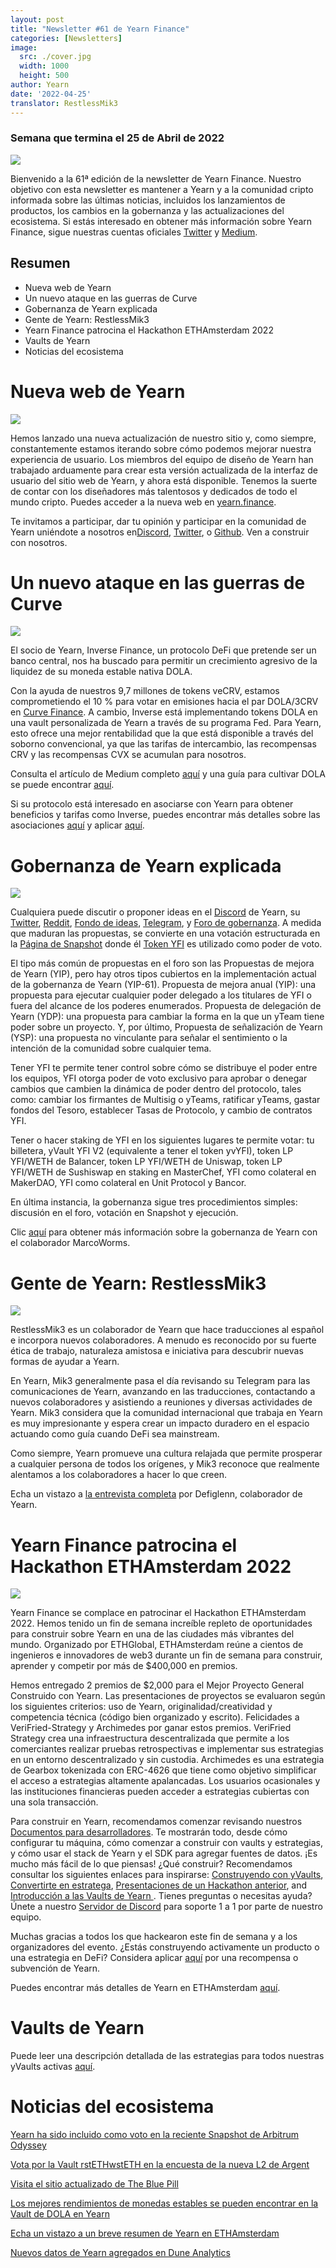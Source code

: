 ```yaml
---
layout: post
title: "Newsletter #61 de Yearn Finance"
categories: [Newsletters]
image:
  src: ./cover.jpg
  width: 1000
  height: 500
author: Yearn
date: '2022-04-25'
translator: RestlessMik3
---
```


### Semana que termina el 25 de Abril de 2022

![](./cover.jpg?w=1000&h=500)

Bienvenido a la 61ª edición de la newsletter de Yearn Finance. Nuestro objetivo con esta newsletter es mantener a Yearn y a la comunidad cripto informada sobre las últimas noticias, incluidos los lanzamientos de productos, los cambios en la gobernanza y las actualizaciones del ecosistema. Si estás interesado en obtener más información sobre Yearn Finance, sigue nuestras cuentas oficiales [Twitter](https://twitter.com/iearnfinance) y [Medium](https://medium.com/iearn).

## Resumen

- Nueva web de Yearn
- Un nuevo ataque en las guerras de Curve
- Gobernanza de Yearn explicada
- Gente de Yearn: RestlessMik3
- Yearn Finance patrocina el Hackathon ETHAmsterdam 2022
- Vaults de Yearn
- Noticias del ecosistema

# Nueva web de Yearn

![](./image2.jpg?w=900&h=458)

Hemos lanzado una nueva actualización de nuestro sitio y, como siempre, constantemente estamos iterando sobre cómo podemos mejorar nuestra experiencia de usuario. Los miembros del equipo de diseño de Yearn han trabajado arduamente para crear esta versión actualizada de la interfaz de usuario del sitio web de Yearn, y ahora está disponible. Tenemos la suerte de contar con los diseñadores más talentosos y dedicados de todo el mundo cripto. Puedes acceder a la nueva web en [yearn.finance](https://yearn.finance/#/portfolio).

Te invitamos a participar, dar tu opinión y participar en la comunidad de Yearn uniéndote a nosotros en[Discord](https://discord.gg/8rF374XkXy), [Twitter](https://twitter.com/iearnfinance), o [Github](http://github.com/yearn). Ven a construir con nosotros.

# Un nuevo ataque en las guerras de Curve

![](./image3.jpg?w=900&h=506)

El socio de Yearn, Inverse Finance, un protocolo DeFi que pretende ser un banco central, nos ha buscado para permitir un crecimiento agresivo de la liquidez de su moneda estable nativa DOLA.

Con la ayuda de nuestros 9,7 millones de tokens veCRV, estamos comprometiendo el 10 % para votar en emisiones hacia el par DOLA/3CRV en [Curve Finance](https://curve.fi/). A cambio, Inverse está implementando tokens DOLA en una vault personalizada de Yearn a través de su programa Fed. Para Yearn, esto ofrece una mejor rentabilidad que la que está disponible a través del soborno convencional, ya que las tarifas de intercambio, las recompensas CRV y las recompensas CVX se acumulan para nosotros.

Consulta el artículo de Medium completo [aquí](https://medium.com/inverse-finance/a-new-salvo-in-the-curve-wars-c2badffa0123) y una guía para cultivar DOLA se puede encontrar [aquí](https://medium.com/inverse-finance/how-to-farm-dola-incentives-today-using-curve-yearn-2a150a2b3afb).

Si su protocolo está interesado en asociarse con Yearn para obtener beneficios y tarifas como Inverse, puedes encontrar más detalles sobre las asociaciones [aquí](https://twitter.com/iearnfinance/status/1367508483952771075) y aplicar [aquí](https://yearnfinance.typeform.com/to/uP7xOJUN).

# Gobernanza de Yearn explicada

![](./image4.jpg?w=900&h=482)

Cualquiera puede discutir o proponer ideas en el [Discord](https://discord.com/invite/6PNv2nF) de Yearn, su [Twitter](https://twitter.com/iearnfinance), [Reddit](https://www.reddit.com/r/yearn_finance), [Fondo de ideas](https://yearnfinance.notion.site/yearnfinance/Pool-of-Ideas-d75383ade9154d8bb6163388c6c2b39b), [Telegram](https://t.me/yearnfinance/), y [Foro de gobernanza](https://gov.yearn.finance/). A medida que maduran las propuestas, se convierte en una votación estructurada en la [Página de Snapshot](https://yearn.snapshot.page/#/) donde él [Token YFI](https://www.coingecko.com/en/coins/yearn-finance) es utilizado como poder de voto.

El tipo más común de propuestas en el foro son las Propuestas de mejora de Yearn (YIP), pero hay otros tipos cubiertos en la implementación actual de la gobernanza de Yearn (YIP-61). Propuesta de mejora anual (YIP): una propuesta para ejecutar cualquier poder delegado a los titulares de YFI o fuera del alcance de los poderes enumerados. Propuesta de delegación de Yearn (YDP): una propuesta para cambiar la forma en la que un yTeam tiene poder sobre un proyecto. Y, por último, Propuesta de señalización de Yearn (YSP): una propuesta no vinculante para señalar el sentimiento o la intención de la comunidad sobre cualquier tema.

Tener YFI te permite tener control sobre cómo se distribuye el poder entre los equipos, YFI otorga poder de voto exclusivo para aprobar o denegar cambios que cambien la dinámica de poder dentro del protocolo, tales como: cambiar los firmantes de Multisig o yTeams, ratificar yTeams, gastar fondos del Tesoro, establecer Tasas de Protocolo, y cambio de contratos YFI.

Tener o hacer staking de YFI en los siguientes lugares te permite votar: tu billetera, yVault YFI V2 (equivalente a tener el token yvYFI), token LP YFI/WETH de Balancer, token LP YFI/WETH de Uniswap, token LP YFI/WETH de Sushiswap en staking en MasterChef, YFI como colateral en MakerDAO, YFI como colateral en Unit Protocol y Bancor.

En última instancia, la gobernanza sigue tres procedimientos simples: discusión en el foro, votación en Snapshot y ejecución.

Clic [aquí](https://medium.com/iearn/yearn-governance-explained-proposals-yfi-token-and-execution-113ec86c3a3f) para obtener más información sobre la gobernanza de Yearn con el colaborador MarcoWorms.

# Gente de Yearn: RestlessMik3

![](./image5.jpg?w=400&h=294)

RestlessMik3 es un colaborador de Yearn que hace traducciones al español e incorpora nuevos colaboradores. A menudo es reconocido por su fuerte ética de trabajo, naturaleza amistosa e iniciativa para descubrir nuevas formas de ayudar a Yearn.

En Yearn, Mik3 generalmente pasa el día revisando su Telegram para las comunicaciones de Yearn, avanzando en las traducciones, contactando a nuevos colaboradores y asistiendo a reuniones y diversas actividades de Yearn. Mik3 considera que la comunidad internacional que trabaja en Yearn es muy impresionante y espera crear un impacto duradero en el espacio actuando como guía cuando DeFi sea mainstream.

Como siempre, Yearn promueve una cultura relajada que permite prosperar a cualquier persona de todos los orígenes, y Mik3 reconoce que realmente alentamos a los colaboradores a hacer lo que creen.

Echa un vistazo a [la entrevista completa](https://medium.com/iearn/people-of-yearn-restlessmik3-d487b15ce051) por Defiglenn, colaborador de Yearn.

# Yearn Finance patrocina el Hackathon ETHAmsterdam 2022

![](./image6.jpg?w=900&h=450)

Yearn Finance se complace en patrocinar el Hackathon ETHAmsterdam 2022. Hemos tenido un fin de semana increíble repleto de oportunidades para construir sobre Yearn en una de las ciudades más vibrantes del mundo. Organizado por ETHGlobal, ETHAmsterdam reúne a cientos de ingenieros e innovadores de web3 durante un fin de semana para construir, aprender y competir por más de $400,000 en premios.

Hemos entregado 2 premios de $2,000 para el Mejor Proyecto General Construido con Yearn. Las presentaciones de proyectos se evaluaron según los siguientes criterios: uso de Yearn, originalidad/creatividad y competencia técnica (código bien organizado y escrito). Felicidades a VeriFried-Strategy y Archimedes por ganar estos premios. VeriFried Strategy crea una infraestructura descentralizada que permite a los comerciantes realizar pruebas retrospectivas e implementar sus estrategias en un entorno descentralizado y sin custodia. Archimedes es una estrategia de Gearbox tokenizada con ERC-4626 que tiene como objetivo simplificar el acceso a estrategias altamente apalancadas. Los usuarios ocasionales y las instituciones financieras pueden acceder a estrategias cubiertas con una sola transacción.

Para construir en Yearn, recomendamos comenzar revisando nuestros [Documentos para desarrolladores](https://docs.yearn.finance/). Te mostrarán todo, desde cómo configurar tu máquina, cómo comenzar a construir con vaults y estrategias, y cómo usar el stack de Yearn y el SDK para agregar fuentes de datos. ¡Es mucho más fácil de lo que piensas! ¿Qué construir? Recomendamos consultar los siguientes enlaces para inspirarse: [Construyendo con yVaults](https://medium.com/iearn/yearn-partners-building-with-yvaults-4cd042ea092), [Convertirte en estratega](https://www.youtube.com/watch?v=NVR3teJw0Y0), [Presentaciones de un Hackathon anterior](https://dorahacks.io/hackathon/ethdenver22virtual/?bounty=Yearn%20Finance), and [Introducción a las Vaults de Yearn ](https://www.youtube.com/watch?v=a1TsO62402c). Tienes preguntas o necesitas ayuda? Únete a nuestro [Servidor de Discord](https://discord.com/invite/yearn) para soporte 1 a 1 por parte de nuestro equipo.

Muchas gracias a todos los que hackearon este fin de semana y a los organizadores del evento. ¿Estás construyendo activamente un producto o una estrategia en DeFi? Considera aplicar [aquí](https://yearnfinance.notion.site/Welcome-to-Yearn-Finance-26d6c4210e3e405c9f02f84ba567a249) por una recompensa o subvención de Yearn.

Puedes encontrar más detalles de Yearn en ETHAmsterdam [aquí](https://medium.com/iearn/yearn-finance-is-sponsoring-the-ethamsterdam-2022-hackathon-a9110e906424).

# Vaults de Yearn 

Puede leer una descripción detallada de las estrategias para todos nuestras yVaults activas [aquí](https://medium.com/yearn-state-of-the-vaults/the-vaults-at-yearn-9237905ffed3).

# Noticias del ecosistema

[Yearn ha sido incluido como voto en la reciente Snapshot de Arbitrum Odyssey](https://twitter.com/iearnfinance/status/1513921428516605954)

[Vota por la Vault rstETHwstETH en la encuesta de la nueva L2 de Argent](https://twitter.com/argentHQ/status/1514172474044432387)

[Visita el sitio actualizado de The Blue Pill](https://twitter.com/iearnfinance/status/1518390663355768833)

[Los mejores rendimientos de monedas estables se pueden encontrar en la Vault de DOLA en Yearn](https://twitter.com/joinwido/status/1517174426684567555)

[Echa un vistazo a un breve resumen de Yearn en ETHAmsterdam](https://twitter.com/YFI_interns/status/1517710156594917377)

[Nuevos datos de Yearn agregados en Dune Analytics](https://twitter.com/iearnfinance/status/1517213158968111106)
